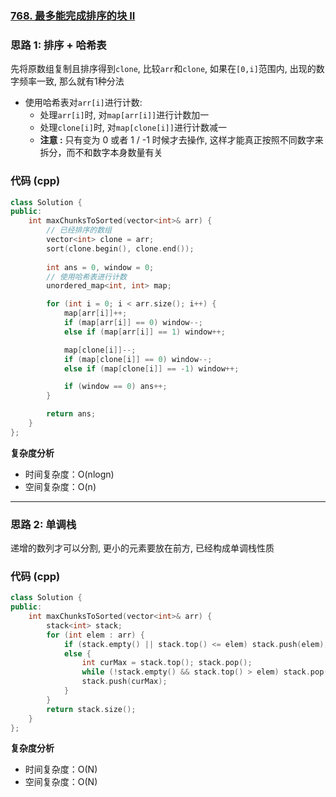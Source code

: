 ### [768. 最多能完成排序的块 II](https://leetcode.cn/problems/max-chunks-to-make-sorted-ii/)
### 思路 1: 排序 + 哈希表
先将原数组复制且排序得到`clone`, 比较`arr`和`clone`, 如果在`[0,i]`范围内, 出现的数字频率一致, 那么就有1种分法
* 使用哈希表对`arr[i]`进行计数:   
    - 处理`arr[i]`时, 对`map[arr[i]]`进行计数加一
    - 处理`clone[i]`时, 对`map[clone[i]]`进行计数减一
    - __注意 :__ 只有变为 0 或者 1 / -1 时候才去操作, 这样才能真正按照不同数字来拆分，而不和数字本身数量有关
### 代码 (cpp)
```cpp
class Solution {
public:
    int maxChunksToSorted(vector<int>& arr) {
        // 已经排序的数组
        vector<int> clone = arr;
        sort(clone.begin(), clone.end());
        
        int ans = 0, window = 0;
        // 使用哈希表进行计数
        unordered_map<int, int> map;

        for (int i = 0; i < arr.size(); i++) {
            map[arr[i]]++;
            if (map[arr[i]] == 0) window--;
            else if (map[arr[i]] == 1) window++;

            map[clone[i]]--;
            if (map[clone[i]] == 0) window--;
            else if (map[clone[i]] == -1) window++;

            if (window == 0) ans++;
        }

        return ans;
    }
};
```
**复杂度分析**
- 时间复杂度：O(nlogn)
- 空间复杂度：O(n)
---
### 思路 2: 单调栈
递增的数列才可以分割, 更小的元素要放在前方, 已经构成单调栈性质  
### 代码 (cpp)
```cpp
class Solution {
public:
    int maxChunksToSorted(vector<int>& arr) {
        stack<int> stack;
        for (int elem : arr) {
            if (stack.empty() || stack.top() <= elem) stack.push(elem);
            else {
                int curMax = stack.top(); stack.pop();
                while (!stack.empty() && stack.top() > elem) stack.pop();
                stack.push(curMax);
            }
        }
        return stack.size();
    }
};
```
**复杂度分析**
- 时间复杂度：O(N)
- 空间复杂度：O(N)